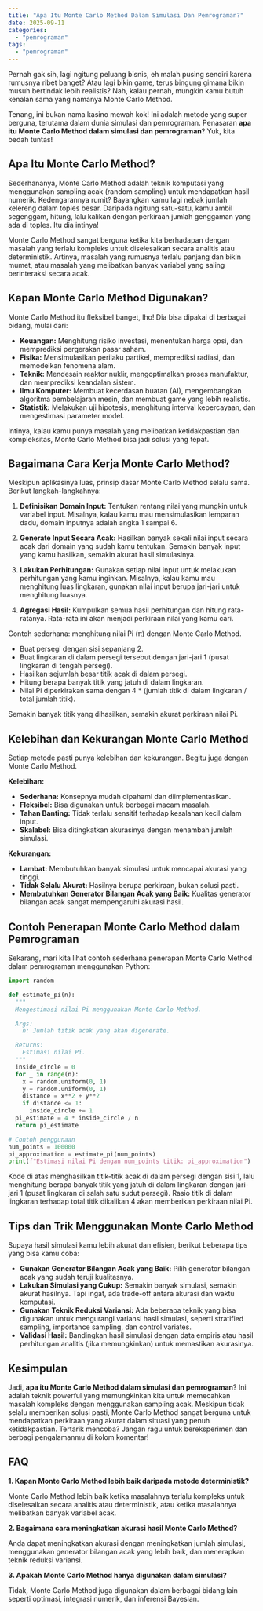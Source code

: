 ```yaml
---
title: "Apa Itu Monte Carlo Method Dalam Simulasi Dan Pemrograman?"
date: 2025-09-11
categories: 
  - "pemrograman"
tags: 
  - "pemrograman"
---
```


Pernah gak sih, lagi ngitung peluang bisnis, eh malah pusing sendiri karena rumusnya ribet banget? Atau lagi bikin game, terus bingung gimana bikin musuh bertindak lebih realistis? Nah, kalau pernah, mungkin kamu butuh kenalan sama yang namanya Monte Carlo Method.

Tenang, ini bukan nama kasino mewah kok! Ini adalah metode yang super berguna, terutama dalam dunia simulasi dan pemrograman. Penasaran **apa itu Monte Carlo Method dalam simulasi dan pemrograman**? Yuk, kita bedah tuntas!

## Apa Itu Monte Carlo Method?

Sederhananya, Monte Carlo Method adalah teknik komputasi yang menggunakan sampling acak (random sampling) untuk mendapatkan hasil numerik. Kedengarannya rumit? Bayangkan kamu lagi nebak jumlah kelereng dalam toples besar. Daripada ngitung satu-satu, kamu ambil segenggam, hitung, lalu kalikan dengan perkiraan jumlah genggaman yang ada di toples. Itu dia intinya!

Monte Carlo Method sangat berguna ketika kita berhadapan dengan masalah yang terlalu kompleks untuk diselesaikan secara analitis atau deterministik. Artinya, masalah yang rumusnya terlalu panjang dan bikin mumet, atau masalah yang melibatkan banyak variabel yang saling berinteraksi secara acak.

## Kapan Monte Carlo Method Digunakan?

Monte Carlo Method itu fleksibel banget, lho! Dia bisa dipakai di berbagai bidang, mulai dari:

- **Keuangan:** Menghitung risiko investasi, menentukan harga opsi, dan memprediksi pergerakan pasar saham.
- **Fisika:** Mensimulasikan perilaku partikel, memprediksi radiasi, dan memodelkan fenomena alam.
- **Teknik:** Mendesain reaktor nuklir, mengoptimalkan proses manufaktur, dan memprediksi keandalan sistem.
- **Ilmu Komputer:** Membuat kecerdasan buatan (AI), mengembangkan algoritma pembelajaran mesin, dan membuat game yang lebih realistis.
- **Statistik:** Melakukan uji hipotesis, menghitung interval kepercayaan, dan mengestimasi parameter model.

Intinya, kalau kamu punya masalah yang melibatkan ketidakpastian dan kompleksitas, Monte Carlo Method bisa jadi solusi yang tepat.

## Bagaimana Cara Kerja Monte Carlo Method?

Meskipun aplikasinya luas, prinsip dasar Monte Carlo Method selalu sama. Berikut langkah-langkahnya:

1. **Definisikan Domain Input:** Tentukan rentang nilai yang mungkin untuk variabel input. Misalnya, kalau kamu mau mensimulasikan lemparan dadu, domain inputnya adalah angka 1 sampai 6.
    
2. **Generate Input Secara Acak:** Hasilkan banyak sekali nilai input secara acak dari domain yang sudah kamu tentukan. Semakin banyak input yang kamu hasilkan, semakin akurat hasil simulasinya.
    
3. **Lakukan Perhitungan:** Gunakan setiap nilai input untuk melakukan perhitungan yang kamu inginkan. Misalnya, kalau kamu mau menghitung luas lingkaran, gunakan nilai input berupa jari-jari untuk menghitung luasnya.
    
4. **Agregasi Hasil:** Kumpulkan semua hasil perhitungan dan hitung rata-ratanya. Rata-rata ini akan menjadi perkiraan nilai yang kamu cari.
    

Contoh sederhana: menghitung nilai Pi (π) dengan Monte Carlo Method.

- Buat persegi dengan sisi sepanjang 2.
- Buat lingkaran di dalam persegi tersebut dengan jari-jari 1 (pusat lingkaran di tengah persegi).
- Hasilkan sejumlah besar titik acak di dalam persegi.
- Hitung berapa banyak titik yang jatuh di dalam lingkaran.
- Nilai Pi diperkirakan sama dengan 4 \* (jumlah titik di dalam lingkaran / total jumlah titik).

Semakin banyak titik yang dihasilkan, semakin akurat perkiraan nilai Pi.

## Kelebihan dan Kekurangan Monte Carlo Method

Setiap metode pasti punya kelebihan dan kekurangan. Begitu juga dengan Monte Carlo Method.

**Kelebihan:**

- **Sederhana:** Konsepnya mudah dipahami dan diimplementasikan.
- **Fleksibel:** Bisa digunakan untuk berbagai macam masalah.
- **Tahan Banting:** Tidak terlalu sensitif terhadap kesalahan kecil dalam input.
- **Skalabel:** Bisa ditingkatkan akurasinya dengan menambah jumlah simulasi.

**Kekurangan:**

- **Lambat:** Membutuhkan banyak simulasi untuk mencapai akurasi yang tinggi.
- **Tidak Selalu Akurat:** Hasilnya berupa perkiraan, bukan solusi pasti.
- **Membutuhkan Generator Bilangan Acak yang Baik:** Kualitas generator bilangan acak sangat mempengaruhi akurasi hasil.

## Contoh Penerapan Monte Carlo Method dalam Pemrograman

Sekarang, mari kita lihat contoh sederhana penerapan Monte Carlo Method dalam pemrograman menggunakan Python:

```python
import random

def estimate_pi(n):
  """
  Mengestimasi nilai Pi menggunakan Monte Carlo Method.

  Args:
    n: Jumlah titik acak yang akan digenerate.

  Returns:
    Estimasi nilai Pi.
  """
  inside_circle = 0
  for _ in range(n):
    x = random.uniform(0, 1)
    y = random.uniform(0, 1)
    distance = x**2 + y**2
    if distance <= 1:
      inside_circle += 1
  pi_estimate = 4 * inside_circle / n
  return pi_estimate

# Contoh penggunaan
num_points = 100000
pi_approximation = estimate_pi(num_points)
print(f"Estimasi nilai Pi dengan num_points titik: pi_approximation")
```

Kode di atas menghasilkan titik-titik acak di dalam persegi dengan sisi 1, lalu menghitung berapa banyak titik yang jatuh di dalam lingkaran dengan jari-jari 1 (pusat lingkaran di salah satu sudut persegi). Rasio titik di dalam lingkaran terhadap total titik dikalikan 4 akan memberikan perkiraan nilai Pi.

## Tips dan Trik Menggunakan Monte Carlo Method

Supaya hasil simulasi kamu lebih akurat dan efisien, berikut beberapa tips yang bisa kamu coba:

- **Gunakan Generator Bilangan Acak yang Baik:** Pilih generator bilangan acak yang sudah teruji kualitasnya.
- **Lakukan Simulasi yang Cukup:** Semakin banyak simulasi, semakin akurat hasilnya. Tapi ingat, ada trade-off antara akurasi dan waktu komputasi.
- **Gunakan Teknik Reduksi Variansi:** Ada beberapa teknik yang bisa digunakan untuk mengurangi variansi hasil simulasi, seperti stratified sampling, importance sampling, dan control variates.
- **Validasi Hasil:** Bandingkan hasil simulasi dengan data empiris atau hasil perhitungan analitis (jika memungkinkan) untuk memastikan akurasinya.

## Kesimpulan

Jadi, **apa itu Monte Carlo Method dalam simulasi dan pemrograman**? Ini adalah teknik powerful yang memungkinkan kita untuk memecahkan masalah kompleks dengan menggunakan sampling acak. Meskipun tidak selalu memberikan solusi pasti, Monte Carlo Method sangat berguna untuk mendapatkan perkiraan yang akurat dalam situasi yang penuh ketidakpastian. Tertarik mencoba? Jangan ragu untuk bereksperimen dan berbagi pengalamanmu di kolom komentar!

## FAQ

**1\. Kapan Monte Carlo Method lebih baik daripada metode deterministik?**

Monte Carlo Method lebih baik ketika masalahnya terlalu kompleks untuk diselesaikan secara analitis atau deterministik, atau ketika masalahnya melibatkan banyak variabel acak.

**2\. Bagaimana cara meningkatkan akurasi hasil Monte Carlo Method?**

Anda dapat meningkatkan akurasi dengan meningkatkan jumlah simulasi, menggunakan generator bilangan acak yang lebih baik, dan menerapkan teknik reduksi variansi.

**3\. Apakah Monte Carlo Method hanya digunakan dalam simulasi?**

Tidak, Monte Carlo Method juga digunakan dalam berbagai bidang lain seperti optimasi, integrasi numerik, dan inferensi Bayesian.
